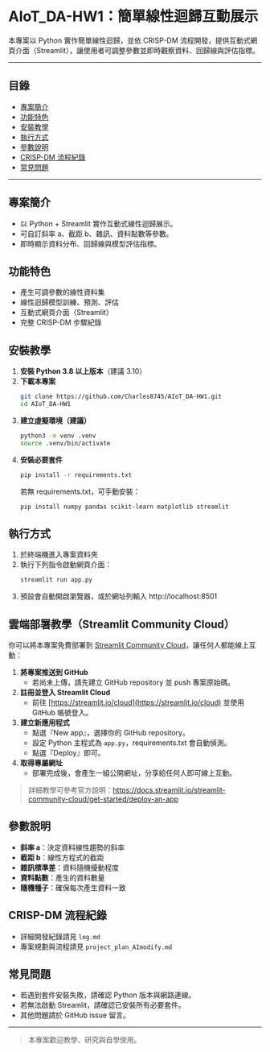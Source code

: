 # AIoT_DA-HW1：簡單線性迴歸互動展示

本專案以 Python 實作簡單線性迴歸，並依 CRISP-DM 流程開發，提供互動式網頁介面（Streamlit），讓使用者可調整參數並即時觀察資料、回歸線與評估指標。

---

## 目錄
- [專案簡介](#專案簡介)
- [功能特色](#功能特色)
- [安裝教學](#安裝教學)
- [執行方式](#執行方式)
- [參數說明](#參數說明)
- [CRISP-DM 流程紀錄](#crisp-dm-流程紀錄)
- [常見問題](#常見問題)

---

## 專案簡介
- 以 Python + Streamlit 實作互動式線性迴歸展示。
- 可自訂斜率 a、截距 b、雜訊、資料點數等參數。
- 即時顯示資料分布、回歸線與模型評估指標。

## 功能特色
- 產生可調參數的線性資料集
- 線性迴歸模型訓練、預測、評估
- 互動式網頁介面（Streamlit）
- 完整 CRISP-DM 步驟紀錄

## 安裝教學
1. **安裝 Python 3.8 以上版本**（建議 3.10）
2. **下載本專案**
   ```bash
   git clone https://github.com/Charles8745/AIoT_DA-HW1.git
   cd AIoT_DA-HW1
   ```
3. **建立虛擬環境（建議）**
   ```bash
   python3 -m venv .venv
   source .venv/bin/activate
   ```
4. **安裝必要套件**
   ```bash
   pip install -r requirements.txt
   ```
   若無 requirements.txt，可手動安裝：
   ```bash
   pip install numpy pandas scikit-learn matplotlib streamlit
   ```

## 執行方式
1. 於終端機進入專案資料夾
2. 執行下列指令啟動網頁介面：
   ```bash
   streamlit run app.py
   ```
3. 預設會自動開啟瀏覽器，或於網址列輸入 http://localhost:8501

## 雲端部署教學（Streamlit Community Cloud）
你可以將本專案免費部署到 [Streamlit Community Cloud](https://streamlit.io/cloud)，讓任何人都能線上互動：

1. **將專案推送到 GitHub**
   - 若尚未上傳，請先建立 GitHub repository 並 push 專案原始碼。
2. **註冊並登入 Streamlit Cloud**
   - 前往 [https://streamlit.io/cloud](https://streamlit.io/cloud) 並使用 GitHub 帳號登入。
3. **建立新應用程式**
   - 點選『New app』，選擇你的 GitHub repository。
   - 設定 Python 主程式為 `app.py`，requirements.txt 會自動偵測。
   - 點選『Deploy』即可。
4. **取得專屬網址**
   - 部署完成後，會產生一組公開網址，分享給任何人即可線上互動。

> 詳細教學可參考官方說明：https://docs.streamlit.io/streamlit-community-cloud/get-started/deploy-an-app

## 參數說明
- **斜率 a**：決定資料線性趨勢的斜率
- **截距 b**：線性方程式的截距
- **雜訊標準差**：資料隨機擾動程度
- **資料點數**：產生的資料數量
- **隨機種子**：確保每次產生資料一致

## CRISP-DM 流程紀錄
- 詳細開發紀錄請見 `log.md`
- 專案規劃與流程請見 `project_plan_AImodify.md`

## 常見問題
- 若遇到套件安裝失敗，請確認 Python 版本與網路連線。
- 若無法啟動 Streamlit，請確認已安裝所有必要套件。
- 其他問題請於 GitHub issue 留言。

---

> 本專案歡迎教學、研究與自學使用。
